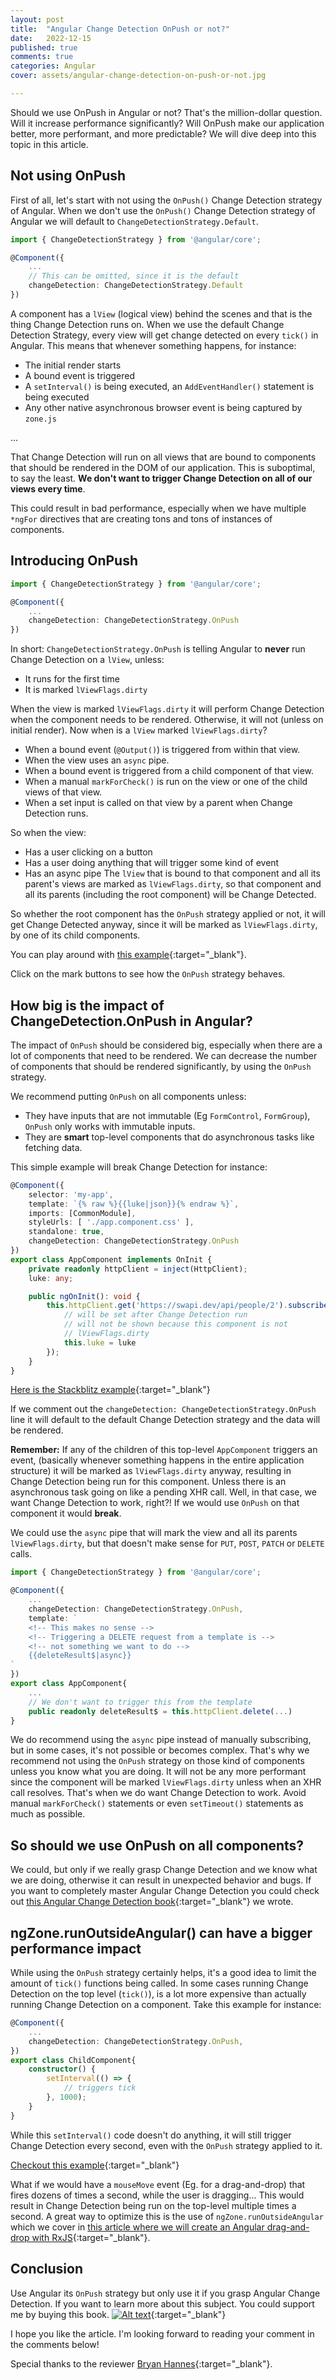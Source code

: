 ```yaml
---
layout: post
title:  "Angular Change Detection OnPush or not?"
date:   2022-12-15
published: true
comments: true
categories: Angular
cover: assets/angular-change-detection-on-push-or-not.jpg

---
```


Should we use OnPush in Angular or not? That's the million-dollar question.
Will it increase performance significantly? Will OnPush make our application better, more performant, and more predictable?
We will dive deep into this topic in this article.

## Not using OnPush

First of all, let's start with not using the `OnPush()` Change Detection strategy of Angular.
When we don't use the `OnPush()` Change Detection strategy of Angular we will default to `ChangeDetectionStrategy.Default`.

```typescript
import { ChangeDetectionStrategy } from '@angular/core';

@Component({
    ...
    // This can be omitted, since it is the default
    changeDetection: ChangeDetectionStrategy.Default
})
```

A component has a `lView` (logical view) behind the scenes and that is the thing Change Detection runs on.
When we use the default Change Detection Strategy, every view will get change detected on every `tick()` in Angular.
This means that whenever something happens, for instance:
- The initial render starts
- A bound event is triggered
- A `setInterval()` is being executed, an `AddEventHandler()` statement is being executed
- Any other native asynchronous browser event is being captured by `zone.js`

...

That Change Detection will run on all views that are bound to components that should be rendered in the DOM of our application.
This is suboptimal, to say the least. **We don't want to trigger Change Detection on all of our views every time**.

This could result in bad performance, especially when we have multiple `*ngFor` directives that are creating tons and tons of instances of components.

## Introducing OnPush

```typescript
import { ChangeDetectionStrategy } from '@angular/core';

@Component({
    ...
    changeDetection: ChangeDetectionStrategy.OnPush
})
```

In short: `ChangeDetectionStrategy.OnPush` is telling Angular to **never** run Change Detection on a `lView`, unless:
- It runs for the first time
- It is marked `lViewFlags.dirty`

When the view is marked `lViewFlags.dirty` it will perform Change Detection when the component needs to be rendered. Otherwise, it will not (unless on initial render).
Now when is a `lView` marked `lViewFlags.dirty`? 
- When a bound event (`@Output()`) is triggered from within that view.
- When the view uses an `async` pipe.
- When a bound event is triggered from a child component of that view.
- When a manual `markForCheck()` is run on the view or one of the child views of that view.
- When a set input is called on that view by a parent when Change Detection runs.

So when the view:
- Has a user clicking on a button
- Has a user doing anything that will trigger some kind of event
- Has an async pipe
The `lView` that is bound to that component and all its parent's views are marked as `lViewFlags.dirty`, so that component and all its parents (including the root component)
will be Change Detected.

So whether the root component has the `OnPush` strategy applied or not, it will get Change Detected anyway, since it will be marked as `lViewFlags.dirty`,  by one of its child components.

You can play around with [this example](https://stackblitz.com/edit/angular-ivy-mmdsty?file=src%2Fapp%2Fapp.component.ts){:target="_blank"}.

Click on the mark buttons to see how the `OnPush` strategy behaves.

## How big is the impact of ChangeDetection.OnPush in Angular?

The impact of `OnPush` should be considered big, especially when there are a lot of components that need to be rendered.
We can decrease the number of components that should be rendered significantly, by using the `OnPush` strategy.

We recommend putting `OnPush` on all components unless:
- They have inputs that are not immutable (Eg `FormControl`, `FormGroup`), `OnPush` only works with immutable inputs.
- They are **smart** top-level components that do asynchronous tasks like fetching data.

This simple example will break Change Detection for instance:

```typescript
@Component({
    selector: 'my-app',
    template: `{% raw %}{{luke|json}}{% endraw %}`,
    imports: [CommonModule],
    styleUrls: [ './app.component.css' ],
    standalone: true,
    changeDetection: ChangeDetectionStrategy.OnPush
})
export class AppComponent implements OnInit {
    private readonly httpClient = inject(HttpClient);
    luke: any;

    public ngOnInit(): void {
        this.httpClient.get('https://swapi.dev/api/people/2').subscribe((luke) => {
            // will be set after Change Detection run
            // will not be shown because this component is not
            // lViewFlags.dirty
            this.luke = luke
        });
    }
}
```

[Here is the Stackblitz example](https://stackblitz.com/edit/angular-ivy-x6vgcn?file=src%2Fapp%2Fapp.component.ts,src%2Fmain.ts){:target="_blank"}

If we comment out the `changeDetection: ChangeDetectionStrategy.OnPush` line it will default to the default Change Detection strategy and the data will be rendered.

**Remember:** If any of the children of this top-level `AppComponent` triggers an event, (basically whenever something happens in the entire application structure) it will be marked as `lViewFlags.dirty` anyway, resulting in Change Detection being run for this component. Unless there is an asynchronous task going on like a pending XHR call. Well, in that case, we want Change Detection to work, right?! If we would use `OnPush` on that component it would **break**.

We could use the `async` pipe that will mark the view and all its parents `lViewFlags.dirty`, but that doesn't make sense for `PUT`, `POST`, `PATCH` or `DELETE` calls.

```typescript
import { ChangeDetectionStrategy } from '@angular/core';

@Component({
    ...
    changeDetection: ChangeDetectionStrategy.OnPush,
    template: `
    <!-- This makes no sense -->
    <!-- Triggering a DELETE request from a template is -->
    <!-- not something we want to do -->
    {{deleteResult$|async}}
`
})
export class AppComponent{
    ...
    // We don't want to trigger this from the template
    public readonly deleteResult$ = this.httpClient.delete(...)
}
```

We do recommend using the `async` pipe instead of manually subscribing, but in some cases, it's not possible or becomes complex.
That's why we recommend not using the `OnPush` strategy on those kind of components unless you know what you are doing. It will not be any more performant since the component will be marked `lViewFlags.dirty` unless when an XHR call resolves. That's when we do want Change Detection to work.
Avoid manual `markForCheck()` statements or even `setTimeout()` statements as much as possible.

## So should we use OnPush on all components?

We could, but only if we really grasp Change Detection and we know what we are doing, otherwise it can result in unexpected behavior and bugs.
If you want to completely master Angular Change Detection you could check out [this Angular Change Detection book](https://www.simplified.courses/angular-change-detection-simplified-e-book){:target="_blank"} we wrote.

## ngZone.runOutsideAngular() can have a bigger performance impact

While using the `OnPush` strategy certainly helps, it's a good idea to limit the amount of `tick()` functions being called.
In some cases running Change Detection on the top level (`tick()`), is a lot more expensive than actually running Change Detection on a component.
Take this example for instance:

```typescript
@Component({
    ...
    changeDetection: ChangeDetectionStrategy.OnPush,
})
export class ChildComponent{
    constructor() {
        setInterval(() => {
            // triggers tick
        }, 1000);
    }
}
```

While this `setInterval()` code doesn't do anything, it will still trigger Change Detection every second, even with the `OnPush` strategy applied to it.

[Checkout this example](https://stackblitz.com/edit/angular-ivy-ha2wmm?file=src%2Fapp%2Fapp.component.ts){:target="_blank"}

What if we would have a `mouseMove` event (Eg. for a drag-and-drop) that fires dozens of times a second, while the user is dragging...
This would result in Change Detection being run on the top-level multiple times a second.
A great way to optimize this is the use of `ngZone.runOutsideAngular` which we cover in [this article where we will create an Angular drag-and-drop with RxJS](https://blog.simplified.courses/angular-performant-drag-and-drop-with-rxjs/){:target="_blank"}.

## Conclusion

Use Angular its `OnPush` strategy but only use it if you grasp Angular Change Detection. If you want to learn more about this subject. You could support me by buying this book.
[![Alt text](../assets/ad.png)](https://www.simplified.courses/angular-change-detection-simplified-e-book){:target="_blank"}

I hope you like the article. I'm looking forward to reading your comment in the comments below!

Special thanks to the reviewer [Bryan Hannes](https://bryanhannes.com/){:target="_blank"}.